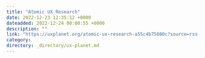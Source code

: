 ```yaml
---
title: "Atomic UX Research"
date: 2022-12-23 12:35:12 +0000
dateadded: 2022-12-24 00:00:55 +0000
description: ""
link: "https://uxplanet.org/atomic-ux-research-a55c4b75080c?source=rss----819cc2aaeee0---4"
category:
directory: _directory/ux-planet.md
---
```

